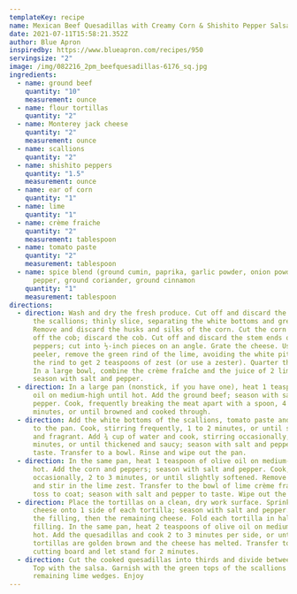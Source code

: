 ```yaml
---
templateKey: recipe
name: Mexican Beef Quesadillas with Creamy Corn & Shishito Pepper Salsa
date: 2021-07-11T15:58:21.352Z
author: Blue Apron
inspiredby: https://www.blueapron.com/recipes/950
servingsize: "2"
image: /img/082216_2pm_beefquesadillas-6176_sq.jpg
ingredients:
  - name: ground beef
    quantity: "10"
    measurement: ounce
  - name: flour tortillas
    quantity: "2"
  - name: Monterey jack cheese
    quantity: "2"
    measurement: ounce
  - name: scallions
    quantity: "2"
  - name: shishito peppers
    quantity: "1.5"
    measurement: ounce
  - name: ear of corn
    quantity: "1"
  - name: lime
    quantity: "1"
  - name: crème fraiche
    quantity: "2"
    measurement: tablespoon
  - name: tomato paste
    quantity: "2"
    measurement: tablespoon
  - name: spice blend (ground cumin, paprika, garlic powder, onion powder, cayenne
      pepper, ground coriander, ground cinnamon
    quantity: "1"
    measurement: tablespoon
directions:
  - direction: Wash and dry the fresh produce. Cut off and discard the root ends of
      the scallions; thinly slice, separating the white bottoms and green tops.
      Remove and discard the husks and silks of the corn. Cut the corn kernels
      off the cob; discard the cob. Cut off and discard the stem ends of the
      peppers; cut into ½-inch pieces on an angle. Grate the cheese. Using a
      peeler, remove the green rind of the lime, avoiding the white pith; mince
      the rind to get 2 teaspoons of zest (or use a zester). Quarter the lime.
      In a large bowl, combine the crème fraîche and the juice of 2 lime wedges;
      season with salt and pepper.
  - direction: In a large pan (nonstick, if you have one), heat 1 teaspoon of olive
      oil on medium-high until hot. Add the ground beef; season with salt and
      pepper. Cook, frequently breaking the meat apart with a spoon, 4 to 6
      minutes, or until browned and cooked through.
  - direction: Add the white bottoms of the scallions, tomato paste and spice blend
      to the pan. Cook, stirring frequently, 1 to 2 minutes, or until softened
      and fragrant. Add ¾ cup of water and cook, stirring occasionally, 4 to 6
      minutes, or until thickened and saucy; season with salt and pepper to
      taste. Transfer to a bowl. Rinse and wipe out the pan.
  - direction: In the same pan, heat 1 teaspoon of olive oil on medium-high until
      hot. Add the corn and peppers; season with salt and pepper. Cook, stirring
      occasionally, 2 to 3 minutes, or until slightly softened. Remove from heat
      and stir in the lime zest. Transfer to the bowl of lime crème fraîche and
      toss to coat; season with salt and pepper to taste. Wipe out the pan.
  - direction: Place the tortillas on a clean, dry work surface. Sprinkle ¼ of the
      cheese onto 1 side of each tortilla; season with salt and pepper. Top with
      the filling, then the remaining cheese. Fold each tortilla in half over
      filling. In the same pan, heat 2 teaspoons of olive oil on medium until
      hot. Add the quesadillas and cook 2 to 3 minutes per side, or until the
      tortillas are golden brown and the cheese has melted. Transfer to a
      cutting board and let stand for 2 minutes.
  - direction: Cut the cooked quesadillas into thirds and divide between 2 plates.
      Top with the salsa. Garnish with the green tops of the scallions and
      remaining lime wedges. Enjoy
---
```

